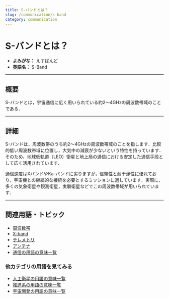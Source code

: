```yaml
---
title: S-バンドとは？
slug: /communication/s-band
category: communication
---
```


# S-バンドとは？

- **よみがな：** えすばんど  
- **英語名：** S-Band  

---

## 概要

S-バンドとは，宇宙通信に広く用いられている約2～4GHzの周波数帯域のことである．

---

## 詳細

S-バンドは，周波数帯のうち約2～4GHzの周波数帯域のことを指します．比較的低い周波数帯域に位置し，大気中の減衰が少ないという特性を持っています．そのため，地球低軌道（LEO）衛星と地上局の通信における安定した通信手段として広く活用されています．

通信速度はXバンドやKa-バンドに劣りますが，信頼性と耐干渉性に優れており，宇宙機との継続的な接続を必要とするミッションに適しています．実際に，多くの気象衛星や観測衛星，実験衛星などでこの周波数帯域が用いられています．

---

## 関連用語・トピック

- [周波数帯](/docs/communication/frequency-band)
- [X-band](/docs/communication/x-band)
- [テレメトリ](/docs/communication/telemetry)
- [アンテナ](/docs/communication/antenna)
- [通信の用語の意味一覧](/docs/category/communication)

### 他カテゴリの用語を見てみる
- [人工衛星の用語の意味一覧](/docs/category/satellite)
- [推進系の用語の意味一覧](/docs/category/propulsion)
- [宇宙開発の用語の意味一覧](/docs/category/glossary)
